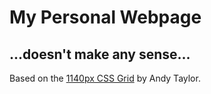 # My Personal Webpage

## ...doesn't make any sense...

Based on the [1140px CSS Grid](http://www.cssgrid.net) by Andy Taylor.